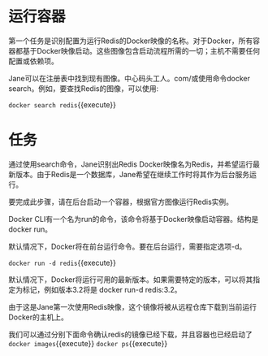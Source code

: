 # 运行容器

第一个任务是识别配置为运行Redis的Docker映像的名称。对于Docker，所有容器都基于Docker映像启动。这些图像包含启动流程所需的一切；主机不需要任何配置或依赖项。

Jane可以在注册表中找到现有图像。中心码头工人。com/或使用命令docker search<name>。例如，要查找Redis的图像，可以使用:

`docker search redis`{{execute}}

# 任务
通过使用search命令，Jane识别出Redis Docker映像名为Redis，并希望运行最新版本。由于Redis是一个数据库，Jane希望在继续工作时将其作为后台服务运行。

要完成此步骤，请在后台启动一个容器，根据官方图像运行Redis实例。

Docker CLI有一个名为run的命令，该命令将基于Docker映像启动容器。结构是docker run<options><image name>。

默认情况下，Docker将在前台运行命令。要在后台运行，需要指定选项-d。

`docker run -d redis`{{execute}}

默认情况下，Docker将运行可用的最新版本。如果需要特定的版本，可以将其指定为标记，例如版本3.2将是 docker run-d redis:3.2。

由于这是Jane第一次使用Redis映像，这个镜像将被从远程仓库下载到当前运行Docker的主机上。

我们可以通过分别下面命令确认redis的镜像已经下载，并且容器也已经启动了
`docker images`{{execute}}
`docker ps`{{execute}}
